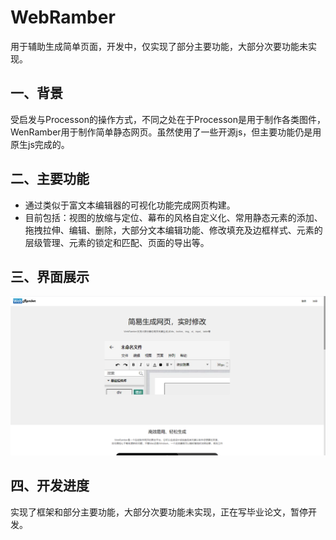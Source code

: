 # WebRamber

用于辅助生成简单页面，开发中，仅实现了部分主要功能，大部分次要功能未实现。

## 一、背景
受启发与Processon的操作方式，不同之处在于Processon是用于制作各类图件，WenRamber用于制作简单静态网页。虽然使用了一些开源js，但主要功能仍是用原生js完成的。

## 二、主要功能
+ 通过类似于富文本编辑器的可视化功能完成网页构建。
+ 目前包括：视图的放缩与定位、幕布的风格自定义化、常用静态元素的添加、拖拽拉伸、编辑、删除，大部分文本编辑功能、修改填充及边框样式、元素的层级管理、元素的锁定和匹配、页面的导出等。

## 三、界面展示
![image](show_img/index.png)

## 四、开发进度
实现了框架和部分主要功能，大部分次要功能未实现，正在写毕业论文，暂停开发。
